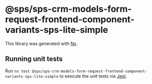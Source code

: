 # @sps/sps-crm-models-form-request-frontend-component-variants-sps-lite-simple

This library was generated with [Nx](https://nx.dev).

## Running unit tests

Run `nx test @sps/sps-crm-models-form-request-frontend-component-variants-sps-lite-simple` to execute the unit tests via [Jest](https://jestjs.io).
